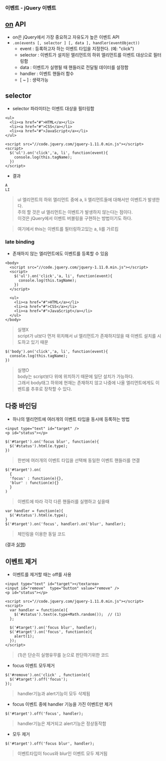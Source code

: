 ### 이벤트 - jQuery 이벤트
## [on](http://api.jquery.com/on/) API
- on은 jQuery에서 가장 중요하고 자유도가 높은 이벤트 API
- `.on(events [, selector ] [, data ], handler(eventObject))`
  - event : 등록하고자 하는 이벤트 타입을 지정한다. (예: "click")
  - selector : 이벤트가 설치된 엘리먼트의 하위 엘리먼트를 이벤트 대상으로 필터링함
  - data : 이벤트가 실행될 때 핸들러로 전달될 데이터를 설정함
  - handler : 이벤트 핸들러 함수
  - [ ~ ] : 생략가능


## selector
- selector 파라미터는 이벤트 대상을 필터링함
```
<ul>
  <li><a href="#">HTML</a></li>
  <li><a href="#">CSS</a></li>
  <li><a href="#">JavaScript</a></li>
</ul>

<script src="//code.jquery.com/jquery-1.11.0.min.js"></script>
<script>
  $('ul').on('click','a, li', function(event){
    console.log(this.tagName);
  })
</script>
```
- 결과
```
A
LI
```
>  ul 엘리먼트의 하위 엘리먼트 중에  a, li 엘리먼트들에 대해서만 이벤트가 발생한다.<br/>주의 할 것은 ul 엘리먼트는 이벤트가 발생하지 않는다는 점이다.<br/>이것은 jQuery에서 이벤트 버블링을 구현하는 방법이기도 하다.

> 여기에서 this는 이벤트를 필터링하고있는 a, li를 가르킴

### late binding
- 존재하지 않는 엘리먼트에도 이벤트를 등록할 수 있음
```
<body>
  <script src="//code.jquery.com/jquery-1.11.0.min.js"></script>
  <script>
    $('ul').on('click','a, li', function(event){
      console.log(this.tagName);
    })
  </script>

  <ul>
    <li><a href="#">HTML</a></li>
    <li><a href="#">CSS</a></li>
    <li><a href="#">JavaScript</a></li>
  </ul>
</body>
```
> 실행X<br/>script가 ul보다 먼저 위치해서 ul 엘리먼트가 존재하지않을 때 이벤트 설치를 시도하고 있기 때문

```
$('body').on('click','a, li', function(event){
  console.log(this.tagName);
})
```
> 실행O<br/>body는 script보다 위에 위치하기 때문에 일단 설치가 가능하다.<br/>그래서 body태그 하위에 현재는 존재하지 않고 나중에 나올 엘리먼트에게도 이벤트를 추후로 장착할 수 있다.


## 다중 바인딩
- 하나의 엘리먼트에 여러개의 이벤트 타입을 동시에 등록하는 방법
```
<input type="text" id="target" />
<p id="status"></p>
```
```
$('#target').on('focus blur', function(e){
  $('#status').html(e.type);
})
```
> 한번에 여러개의 이벤트 타입을 선택해 동일한 이벤트 핸들러를 연결

```
$('#target').on(
  {
  'focus' : function(e){}, 
  'blur' : function(e){}
  }
)
```
> 이벤트에 따라 각각 다른 핸들러를 실행하고 싶을때
```
var handler = function(e){
  $('#status').html(e.type);
}
$('#target').on('focus', handler).on('blur', handler);
```
> 체인링을 이용한 동일 코드

(결과 [실행](http://output.jsbin.com/tatuf/1/))


## 이벤트 제거
- 이벤트를 제거할 때는 off를 사용
```
<input type="text" id="target"></textarea>
<input id="remove"  type="button" value="remove" />
<p id="status"></p>

<script src="//code.jquery.com/jquery-1.11.0.min.js"></script>
<script>
  var handler = function(e){
    $('#status').text(e.type+Math.random());  // (1)
  };

  $('#target').on('focus blur', handler);
  $('#target').on('focus', function(e){
    alert(1);
  });
</script>
```
> (1)은 단순히 실행유무를 눈으로 판단하기위한 코드

- focus 이벤트 모두제거
```
$('#remove').on('click' , function(e){
  $('#target').off('focus');
});
```
> handler기능과 alert기능이 모두 삭제됨

- focus 이벤트 중에 handler 기능을 가진 이벤트만 제거
```
$('#target').off('focus', handler);
```
> handler기능은 제거되고 alert기능은 정상동작함

- 모두 제거
```
$('#target').off('focus blur', handler);
```
> 이벤트타입이 focus와 blur인 이벤트 모두 제거됨
